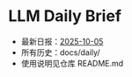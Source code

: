 # LLM Daily Brief

- 最新日报：[2025-10-05](./daily/2025-10-05.md)
- 所有历史：docs/daily/
- 使用说明见仓库 README.md

